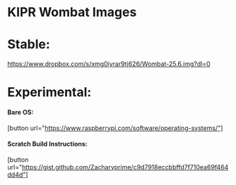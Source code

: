 # KIPR Wombat Images
# Stable:
https://www.dropbox.com/s/xmg0iyrar9tj626/Wombat-25.6.img?dl=0

# Experimental:
#### Bare OS:
[button url="https://www.raspberrypi.com/software/operating-systems/"]
#### Scratch Build Instructions:
[button url="https://gist.github.com/Zacharyprime/c9d7918eccbbffd7f710ea69f464dd4d"]
